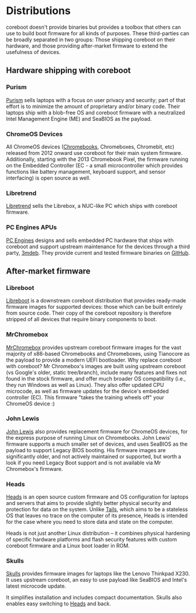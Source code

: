 # Distributions

coreboot doesn't provide binaries but provides a toolbox that others can use
to build boot firmware for all kinds of purposes. These third-parties can be
broadly separated in two groups: Those shipping coreboot on their hardware,
and those providing after-market firmware to extend the usefulness of devices.


## Hardware shipping with coreboot

### Purism

[Purism](https://www.puri.sm) sells laptops with a focus on user privacy and
security; part of that effort is to minimize the amount of proprietary and/or
binary code. Their laptops ship with a blob-free OS and coreboot firmware
with a neutralized Intel Management Engine (ME) and SeaBIOS as the payload.

### ChromeOS Devices

All ChromeOS devices ([Chromebooks](https://chromebookdb.com/), Chromeboxes,
Chromebit, etc) released from 2012 onward use coreboot for their main system
firmware. Additionally, starting with the 2013 Chromebook Pixel, the firmware
running on the Embedded Controller (EC - a small microcontroller which provides
functions like battery management, keyboard support, and sensor interfacing)
is open source as well.

### Libretrend

[Libretrend](https://libretrend.com) sells the Librebox, a NUC-like PC which
ships with coreboot firmware.


### PC Engines APUs

[PC Engines](https://pcengines.ch) designs and sells embedded PC hardware that
ships with coreboot and support upstream maintenance for the devices through a
third party, [3mdeb](https://3mdeb.com). They provide current and tested
firmware binaries on [GitHub](https://pcengines.github.io).

## After-market firmware

### Libreboot

[Libreboot](https://libreboot.org) is a downstream coreboot distribution that
provides ready-made firmware images for supported devices: those which can be
built entirely from source code. Their copy of the coreboot repository is
therefore stripped of all devices that require binary components to boot.

### MrChromebox

[MrChromebox](https://mrchromebox.tech/) provides upstream coreboot firmware
images for the vast majority of x86-based Chromebooks and Chromeboxes, using
Tianocore as the payload to provide a modern UEFI bootloader. Why replace
coreboot with coreboot? Mr Chromebox's images are built using upstream
coreboot (vs Google's older, static tree/branch), include many features and
fixes not found in the stock firmware, and offer much broader OS compatibility
(i.e., they run Windows as well as Linux). They also offer updated CPU
microcode, as well as firmware updates for the device's embedded controller
(EC). This firmware "takes the training wheels off" your ChromeOS device :)

### John Lewis

[John Lewis](https://johnlewis.ie/custom-chromebook-firmware) also provides
replacement firmware for ChromeOS devices, for the express purpose of
running Linux on Chromebooks. John Lewis' firmware supports a much smaller
set of devices, and uses SeaBIOS as the payload to support Legacy BIOS booting.
His firmware images are significantly older, and not actively maintained or
supported, but worth a look if you need Legacy Boot support and is not
available via Mr Chromebox's firmware.

### Heads

[Heads](http://osresearch.net) is an open source custom firmware and OS
configuration for laptops and servers that aims to provide slightly better
physical security and protection for data on the system. Unlike
[Tails](https://tails.boum.org/), which aims to be a stateless OS that leaves
no trace on the computer of its presence, Heads is intended for the case where
you need to store data and state on the computer.

Heads is not just another Linux distribution – it combines physical hardening
of specific hardware platforms and flash security features with custom coreboot
firmware and a Linux boot loader in ROM.

### Skulls

[Skulls](https://github.com/merge/skulls) provides firmware images for
laptops like the Lenovo Thinkpad X230. It uses upstream coreboot, an easy
to use payload like SeaBIOS and Intel's latest microcode update.

It simplifies installation and includes compact documentation. Skulls also
enables easy switching to [Heads](#heads) and back.
